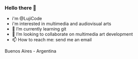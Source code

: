 ### Hello there 👋
- i'm @LujiCode
- i'm interested in multimedia and audiovisual arts
- 🌱 I’m currently learning git
- 👯 I’m looking to collaborate on multimedia art development
- 📫 How to reach me: send me an email

Buenos Aires - Argentina
<!--
**LujiCode/LujiCode** is a ✨ _special_ ✨ repository because its `README.md` (this file) appears on your GitHub profile.

Here are some ideas to get you started:

- 🤔 I’m looking for help with ...
- 💬 Ask me about ...
- 😄 Pronouns: ...
- ⚡ Fun fact: ...
-->
